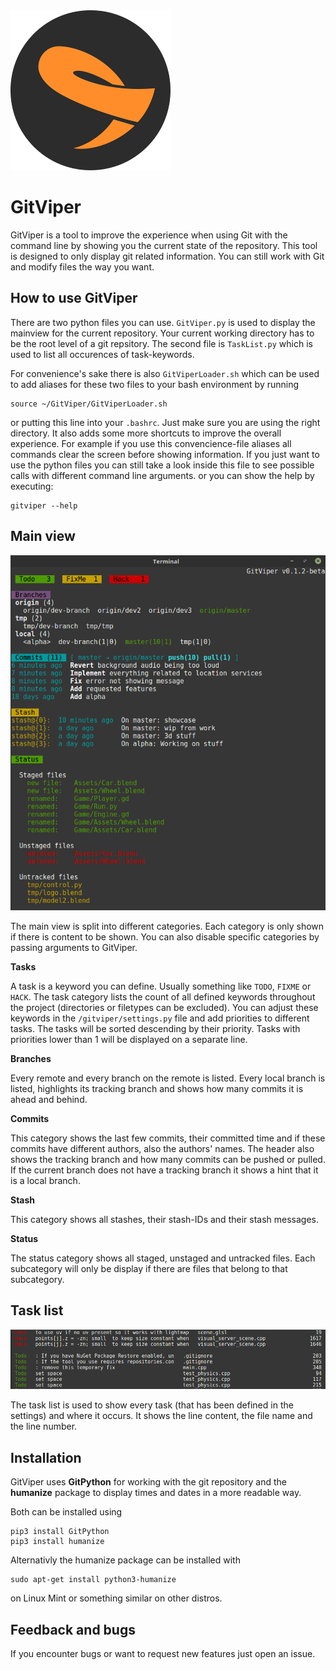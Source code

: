 <img alt="GitViper logo" src="Pictures/GitViperLogo.png" width="256">

# GitViper
GitViper is a tool to improve the experience when using Git with the command line by showing you the current state of the repository. This tool is designed to only display git related information. You can still work with Git and modify files the way you want.

## How to use GitViper
There are two python files you can use. `GitViper.py` is used to display the mainview for the current repository. Your current working directory has to be the root level of a git repsitory.
The second file is `TaskList.py` which is used to list all occurences of task-keywords.

For convenience's sake there is also `GitViperLoader.sh` which can be used to add aliases for these two files to your bash environment by running 
```
source ~/GitViper/GitViperLoader.sh
```
or putting this line into your `.bashrc`. Just make sure you are using the right directory. It also adds some more shortcuts to improve the overall experience. For example if you use this convencience-file aliases all commands clear the screen before showing information. If you just want to use the python files you can still take a look inside this file to see possible calls with different command line arguments. or you can show the help by executing:

```
gitviper --help
```

## Main view
![GitViper overview](Pictures/GitViperOverview.png)

The main view is split into different categories. Each category is only shown if there is content to be shown. You can also disable specific categories by passing arguments to GitViper.

**Tasks**

A task is a keyword you can define. Usually something like `TODO`, `FIXME` or `HACK`. The task category lists the count of all defined keywords throughout the project (directories or filetypes can be excluded). You can adjust these keywords in the `/gitviper/settings.py` file and add priorities to different tasks. The tasks will be sorted descending by their priority. Tasks with priorities lower than 1 will be displayed on a separate line.


**Branches**

Every remote and every branch on the remote is listed.
Every local branch is listed, highlights its tracking branch and shows how many commits it is ahead and behind.

**Commits**

This category shows the last few commits, their committed time and if these commits have different authors, also the authors' names.
The header also shows the tracking branch and how many commits can be pushed or pulled. If the current branch does not have a tracking branch it shows a hint that it is a local branch.

**Stash**

This category shows all stashes, their stash-IDs and their stash messages.

**Status**

The status category shows all staged, unstaged and untracked files. Each subcategory will only be display if there are files that belong to that subcategory.

## Task list
![GitViper task list](Pictures/GitViperTodo.png)

The task list is used to show every task (that has been defined in the settings) and where it occurs. It shows the line content, the file name and the line number.


## Installation
GitViper uses **GitPython** for working with the git repository and the **humanize** package to display times and dates in a more readable way.

Both can be installed using

```
pip3 install GitPython
pip3 install humanize
```

Alternativly the humanize package can be installed with

```
sudo apt-get install python3-humanize
```

on Linux Mint or something similar on other distros.


## Feedback and bugs
If you encounter bugs or want to request new features just open an issue.
